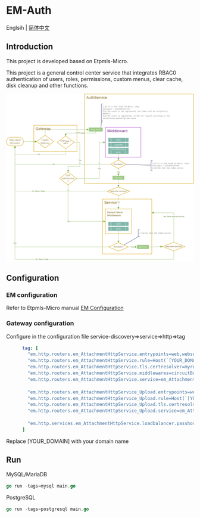 # EM-Auth

Englsih | [简体中文](./README_zh-CN.md)

## Introduction
This project is developed based on Etpmls-Micro.

This project is a general control center service that integrates RBAC0 authentication of users, roles, permissions, custom menus, clear cache, disk cleanup and other functions.

![Process](docs/images/Process.jpg)

## Configuration

### EM configuration

Refer to Etpmls-Micro manual [EM Configuration](https://github.com/Etpmls/Etpmls-Micro#em-configuration)

### Gateway configuration

Configure in the configuration file service-discovery=>service=>http=>tag

```yaml
      tag: [
        "em.http.routers.em_AttachmentHttpService.entrypoints=web,websecure",
        "em.http.routers.em_AttachmentHttpService.rule=Host(`[YOUR_DOMAIN]`) && PathPrefix(`/api/attachment/`)",
        "em.http.routers.em_AttachmentHttpService.tls.certresolver=myresolver",
        "em.http.routers.em_AttachmentHttpService.middlewares=circuitBreaker_em-attachment@file,forwardAuth@file"
        "em.http.routers.em_AttachmentHttpService.service=em_AttachmentHttpService",

        "em.http.routers.em_AttachmentHttpService_Upload.entrypoints=web,websecure",
        "em.http.routers.em_AttachmentHttpService_Upload.rule=Host(`[YOUR_DOMAIN]`) && PathPrefix(`/storage/upload/`)",
        "em.http.routers.em_AttachmentHttpService_Upload.tls.certresolver=myresolver",
        "em.http.routers.em_AttachmentHttpService_Upload.service=em_AttachmentHttpService",

        "em.http.services.em_AttachmentHttpService.loadbalancer.passhostheader=true",
      ]
```

Replace [YOUR_DOMAIN] with your domain name

## Run

MySQL/MariaDB
```go
go run -tags=mysql main.go
```
PostgreSQL
```go
go run -tags=postgresql main.go
```